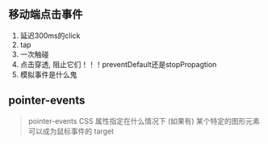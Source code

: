 ## 移动端点击事件

  1. 延迟300ms的click
  2. tap
  3. 一次触碰
  4. 点击穿透, 阻止它们！！！preventDefault还是stopPropagtion
  5. 模拟事件是什么鬼

## pointer-events

  > pointer-events CSS 属性指定在什么情况下 (如果有) 某个特定的图形元素可以成为鼠标事件的 target
